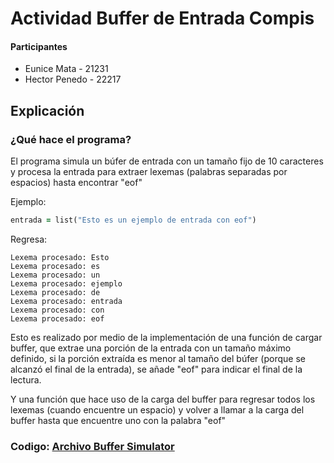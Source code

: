 # Actividad Buffer de Entrada Compis
 
#### Participantes
- Eunice Mata - 21231
- Hector Penedo - 22217

## Explicación
### ¿Qué hace el programa?
El programa simula un búfer de entrada con un tamaño fijo de 10 caracteres y procesa la entrada para extraer lexemas (palabras separadas por espacios) hasta encontrar "eof"

Ejemplo:
```ruby
entrada = list("Esto es un ejemplo de entrada con eof")
```

Regresa:
```
Lexema procesado: Esto
Lexema procesado: es
Lexema procesado: un
Lexema procesado: ejemplo
Lexema procesado: de
Lexema procesado: entrada
Lexema procesado: con
Lexema procesado: eof
```

Esto es realizado por medio de la implementación de una función de cargar buffer, que extrae una porción de la entrada con un tamaño máximo definido, si la porción extraída es menor al tamaño del búfer (porque se alcanzó el final de la entrada), se añade "eof" para indicar el final de la lectura. 

Y una función que hace uso de la carga del buffer para regresar todos los lexemas (cuando encuentre un espacio) y volver a llamar a la carga del buffer hasta que encuentre uno con la palabra "eof"

### Codigo: [Archivo Buffer Simulator](bufferSimulator.py)
